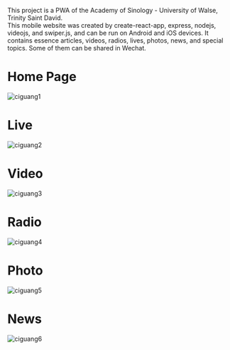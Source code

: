 This project is a PWA of the Academy of Sinology - University of Walse, Trinity Saint David. <br/>
This mobile website was created by create-react-app, express, nodejs, videojs, and swiper.js, and can be run on Android and iOS devices. It contains essence articles, videos, radios, lives, photos, news, and special topics. Some of them can be shared in Wechat.<br/>

# Home Page 
![ciguang1](https://user-images.githubusercontent.com/22565449/59557725-356e9880-8faf-11e9-807b-00eb377ff330.jpg)

# Live 
![ciguang2](https://user-images.githubusercontent.com/22565449/59557848-348b3600-8fb2-11e9-80b0-616f11f4b6b4.jpg)

# Video
![ciguang3](https://user-images.githubusercontent.com/22565449/59557861-8d5ace80-8fb2-11e9-91a6-3a60f64f5371.jpg)

# Radio
![ciguang4](https://user-images.githubusercontent.com/22565449/59557883-5e912800-8fb3-11e9-866e-1f16ec019e31.jpg)

# Photo
![ciguang5](https://user-images.githubusercontent.com/22565449/59557911-e4ad6e80-8fb3-11e9-8cf0-a480cb441043.jpg)

# News
![ciguang6](https://user-images.githubusercontent.com/22565449/59557938-41a92480-8fb4-11e9-9058-d59ab6faf047.jpg)
